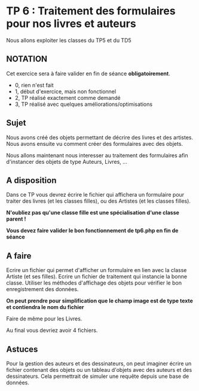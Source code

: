 # TP 6 : Traitement des formulaires pour nos livres et auteurs

Nous allons exploiter les classes du TP5 et du TD5

## NOTATION

Cet exercice sera à faire valider en fin de séance **obligatoirement**.

* 0, rien n'est fait
* 1, début d'exercice, mais non fonctionnel
* 2, TP réalisé exactement comme demandé
* 3, TP réalisé avec quelques améliorations/optimisations

## Sujet

Nous avons créé des objets permettant de décrire des livres et des artistes. Nous avons ensuite vu comment créer des formulaires 
avec des objets.

Nous allons maintenant nous interesser au traitement des formulaires afin d'instancer des objets de type Auteurs, Livres, ...

## A disposition

Dans ce TP vous devrez écrire le fichier qui affichera un formulaire pour traiter des livres (et les classes filles), 
ou des Artistes (et les classes filles).

**N'oubliez pas qu'une classe fille est une spécialisation d'une classe parent !**

**Vous devez faire valider le bon fonctionnement de tp6.php en fin de séance**

## A faire

Ecrire un fichier qui permet d'afficher un formulaire en lien avec la classe Artiste (et ses filles).
Ecrire un fichier de traitement qui instancie la bonne classe.
Utiliser les méthodes d'affichage des objets pour vérifier le bon enregistrement des données.

**On peut prendre pour simplification que le champ image est de type texte et contiendra le nom du fichier**

Faire de même pour les Livres.

Au final vous devriez avoir 4 fichiers.

## Astuces

Pour la gestion des auteurs et des dessinateurs, on peut imaginer écrire un fichier contenant des objets ou un tableau d'objets avec des auteurs et des dessinateurs. Cela permettrait de simuler une requête depuis une base de données.
